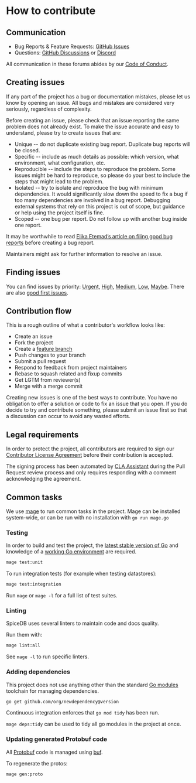 # How to contribute

## Communication

- Bug Reports & Feature Requests: [GitHub Issues]
- Questions: [GitHub Discussions] or [Discord]

All communication in these forums abides by our [Code of Conduct].

[GitHub Issues]: https://github.com/authzed/spicedb/issues
[Code of Conduct]: CODE-OF-CONDUCT.md
[Github Discussions]: https://github.com/orgs/authzed/discussions/new?category=q-a
[Discord]: https://authzed.com/discord

## Creating issues

If any part of the project has a bug or documentation mistakes, please let us know by opening an issue.
All bugs and mistakes are considered very seriously, regardless of complexity.

Before creating an issue, please check that an issue reporting the same problem does not already exist.
To make the issue accurate and easy to understand, please try to create issues that are:

- Unique -- do not duplicate existing bug report.
  Duplicate bug reports will be closed.
- Specific -- include as much details as possible: which version, what environment, what configuration, etc.
- Reproducible -- include the steps to reproduce the problem.
  Some issues might be hard to reproduce, so please do your best to include the steps that might lead to the problem.
- Isolated -- try to isolate and reproduce the bug with minimum dependencies.
  It would significantly slow down the speed to fix a bug if too many dependencies are involved in a bug report.
  Debugging external systems that rely on this project is out of scope, but guidance or help using the project itself is fine.
- Scoped -- one bug per report.
  Do not follow up with another bug inside one report.

It may be worthwhile to read [Elika Etemad’s article on filing good bug reports][filing-good-bugs] before creating a bug report.

Maintainers might ask for further information to resolve an issue.

[filing-good-bugs]: http://fantasai.inkedblade.net/style/talks/filing-good-bugs/

## Finding issues

You can find issues by priority: [Urgent], [High], [Medium], [Low], [Maybe].
There are also [good first issues].

[Urgent]: https://github.com/authzed/spicedb/labels/priority%2F0%20urgent
[High]: https://github.com/authzed/spicedb/labels/priority%2F1%20high
[Medium]: https://github.com/authzed/spicedb/labels/priority%2F2%20medium
[Low]: https://github.com/authzed/spicedb/labels/priority%2F3%20low
[Maybe]: https://github.com/authzed/spicedb/labels/priority%2F4%20maybe
[good first issues]: https://github.com/authzed/spicedb/labels/hint%2Fgood%20first%20issue

## Contribution flow

This is a rough outline of what a contributor's workflow looks like:

- Create an issue
- Fork the project
- Create a [feature branch]
- Push changes to your branch
- Submit a pull request
- Respond to feedback from project maintainers
- Rebase to squash related and fixup commits
- Get LGTM from reviewer(s)
- Merge with a merge commit

Creating new issues is one of the best ways to contribute.
You have no obligation to offer a solution or code to fix an issue that you open.
If you do decide to try and contribute something, please submit an issue first so that a discussion can occur to avoid any wasted efforts.

[feature branch]: https://www.atlassian.com/git/tutorials/comparing-workflows/feature-branch-workflow

## Legal requirements

In order to protect the project, all contributors are required to sign our [Contributor License Agreement][cla] before their contribution is accepted.

The signing process has been automated by [CLA Assistant][cla-assistant] during the Pull Request review process and only requires responding with a comment acknowledging the agreement.

[cla]: https://github.com/authzed/cla/blob/main/v1/icla.md
[cla-assistant]: https://github.com/cla-assistant/cla-assistant

## Common tasks

We use [mage](https://magefile.org/#installation) to run common tasks in the project.
Mage can be installed system-wide, or can be run with no installation with `go run mage.go`

### Testing

In order to build and test the project, the [latest stable version of Go] and knowledge of a [working Go environment] are required.

[latest stable version of Go]: https://golang.org/dl
[working Go environment]: https://golang.org/doc/code.html

```sh
mage test:unit
```

To run integration tests (for example when testing datastores):

```sh
mage test:integration
```

Run `mage` or `mage -l` for a full list of test suites.

### Linting

SpiceDB uses several linters to maintain code and docs quality.

Run them with:

```sh
mage lint:all
```

See `mage -l` to run specific linters.

### Adding dependencies

This project does not use anything other than the standard [Go modules] toolchain for managing dependencies.

[Go modules]: https://golang.org/ref/mod

```sh
go get github.com/org/newdependency@version
```

Continuous integration enforces that `go mod tidy` has been run.

`mage deps:tidy` can be used to tidy all go modules in the project at once.

### Updating generated Protobuf code

All [Protobuf] code is managed using [buf].

To regenerate the protos:

```sh
mage gen:proto
```

[Protobuf]: https://developers.google.com/protocol-buffers/
[buf]: https://docs.buf.build/installation
